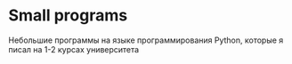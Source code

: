 # Small programs
Небольшие программы на языке программирования Python, которые я писал на 1-2 курсах университета
